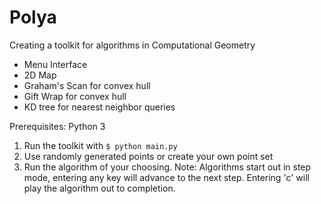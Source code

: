 # Polya
Creating a toolkit for algorithms in Computational Geometry
- Menu Interface
- 2D Map
- Graham's Scan for convex hull
- Gift Wrap for convex hull
- KD tree for nearest neighbor queries

Prerequisites: Python 3

1. Run the toolkit with <code>$ python main.py</code>
2. Use randomly generated points or create your own point set
3. Run the algorithm of your choosing.
Note: Algorithms start out in step mode, entering any key will advance to the next step. Entering 'c' will play the algorithm out to completion.
